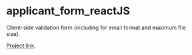 # applicant_form_reactJS

Client-side validation form (including for email format and maximum file size).

[Project link](https://greatdeal.space/applicant_form/).